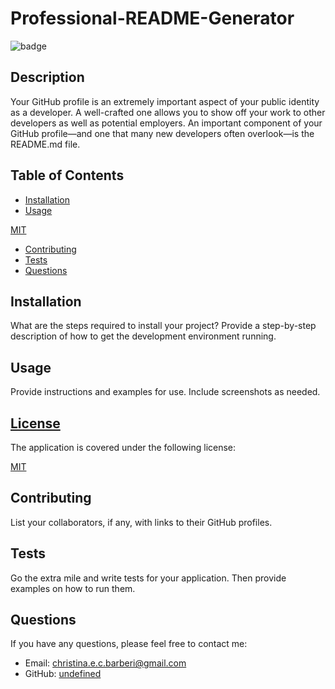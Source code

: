 # Professional-README-Generator

  
  ![badge](https://img.shields.io/badge/license-MIT-blue)
    

  ## Description
  
   Your GitHub profile is an extremely important aspect of your public identity as a developer. A well-crafted one allows you to show off your work to other developers as well as potential employers. An important component of your GitHub profile—and one that many new developers often overlook—is the README.md file.
  
  ## Table of Contents
  
  - [Installation](#installation)
  - [Usage](#usage)
  
  [MIT](https://choosealicense.com/licenses/MIT)
    
  - [Contributing](#contributing)
  - [Tests](#tests)
  - [Questions](#questions)
  
  ## Installation
  
  What are the steps required to install your project? Provide a step-by-step description of how to get the development environment running.
  
  ## Usage
  
  Provide instructions and examples for use. Include screenshots as needed.
  
  
  ## [License](#table-of-contents)
  The application is covered under the following license:
  
  [MIT](https://choosealicense.com/licenses/MIT)
    
    
  
  ## Contributing
  
  List your collaborators, if any, with links to their GitHub profiles.
  
  ## Tests
  
  Go the extra mile and write tests for your application. Then provide examples on how to run them.
  
  ## Questions
  
  If you have any questions, please feel free to contact me:
  
  - Email: christina.e.c.barberi@gmail.com
  - GitHub: [undefined](https://github.com/undefined)
